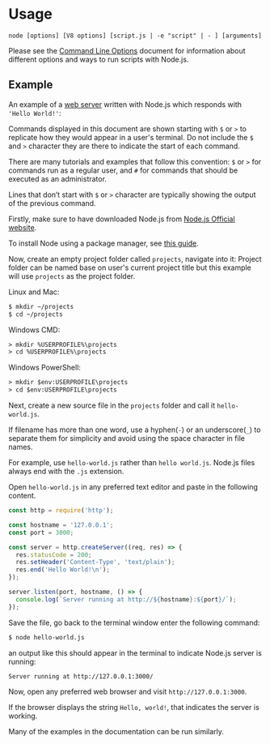 # Usage

<!--introduced_in=v0.10.0-->
<!--type=misc-->

`node [options] [V8 options] [script.js | -e "script" | - ] [arguments]`

Please see the [Command Line Options][] document for information about
different options and ways to run scripts with Node.js.

## Example
An example of a [web server][] written with Node.js which responds with
`'Hello World!'`:

Commands displayed in this document are shown starting with `$` or `>` 
to replicate how they would appear in a user's terminal. 
Do not include the `$` and `>` character they are there to 
indicate the start of each command. 

There are many tutorials and examples that follow this 
convention: `$` or `>` for commands run as a regular user, and `#` 
for commands that should be executed as an administrator. 

Lines that don’t start with `$` or `>` character are typically showing 
the output of the previous command.

Firstly, make sure to have downloaded Node.js from [Node.js Official website](http://nodejs.org/#download).

To install Node using a package manager, see [this guide](https://nodejs.org/en/download/package-manager/).


Now, create an empty project folder called `projects`, navigate into it:
Project folder can be named base on user's current project title but
this example will use `projects` as the project folder. 

Linux and Mac:

```txt
$ mkdir ~/projects
$ cd ~/projects
```
Windows CMD:
```txt
> mkdir %USERPROFILE%\projects
> cd %USERPROFILE%\projects
```

Windows PowerShell:

```txt
> mkdir $env:USERPROFILE\projects
> cd $env:USERPROFILE\projects
```

Next, create a new source file in the `projects` folder
and call it `hello-world.js`.

If filename has more than one word, use a hyphen(`-`) or 
an underscore(`_`) to separate them for simplicity and avoid using 
the space character in file names. 

For example, use `hello-world.js` rather than `hello world.js`.
Node.js files always end with the `.js` extension. 

Open `hello-world.js` in any preferred text editor and paste in the following 
content.


```js
const http = require('http');

const hostname = '127.0.0.1';
const port = 3000;

const server = http.createServer((req, res) => {
  res.statusCode = 200;
  res.setHeader('Content-Type', 'text/plain');
  res.end('Hello World!\n');
});

server.listen(port, hostname, () => {
  console.log(`Server running at http://${hostname}:${port}/`);
});
```
Save the file, go back to the terminal window enter the following command:

```txt
$ node hello-world.js
```
an output like this should appear in the terminal to indicate Node.js 
server is running:
 ```txt
 Server running at http://127.0.0.1:3000/
 ````
Now, open any preferred web browser and visit `http://127.0.0.1:3000`.
 
If the browser displays the string `Hello, world!`, that indicates 
the server is working.  

Many of the examples in the documentation can be run similarly.

[Command Line Options]: cli.html#cli_command_line_options
[web server]: http.html
